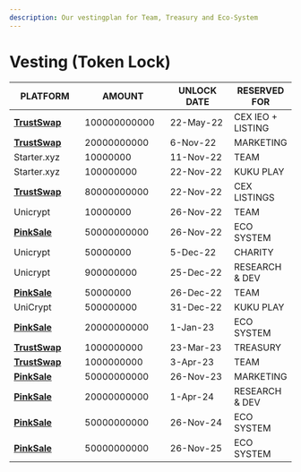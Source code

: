 ```yaml
---
description: Our vestingplan for Team, Treasury and Eco-System
---
```


# Vesting (Token Lock)

<table><thead><tr><th width="150">PLATFORM</th><th width="157">AMOUNT</th><th width="150">UNLOCK DATE</th><th>RESERVED FOR</th></tr></thead><tbody><tr><td><a href="https://www.team.finance/view-coin/0x84Fd7CC4Cd689fC021eE3D00759B6D255269D538?name=Pankuku&#x26;symbol=KUKU"><strong>TrustSwap</strong></a></td><td>100000000000</td><td>22-May-22</td><td>CEX IEO + LISTING</td></tr><tr><td><a href="https://www.team.finance/view-coin/0x84Fd7CC4Cd689fC021eE3D00759B6D255269D538?name=Pankuku&#x26;symbol=KUKU"><strong>TrustSwap</strong></a></td><td>20000000000</td><td>6-Nov-22</td><td>MARKETING</td></tr><tr><td>Starter.xyz</td><td>10000000</td><td>11-Nov-22</td><td>TEAM</td></tr><tr><td>Starter.xyz</td><td>100000000</td><td>22-Nov-22</td><td>KUKU PLAY</td></tr><tr><td><a href="https://www.team.finance/view-coin/0x84Fd7CC4Cd689fC021eE3D00759B6D255269D538?name=Pankuku&#x26;symbol=KUKU"><strong>TrustSwap</strong></a></td><td>80000000000</td><td>22-Nov-22</td><td>CEX LISTINGS</td></tr><tr><td>Unicrypt</td><td>10000000</td><td>26-Nov-22</td><td>TEAM</td></tr><tr><td><a href="https://www.pinksale.finance/#/pinklock/detail/0x84Fd7CC4Cd689fC021eE3D00759B6D255269D538?chain=BSC"><strong>PinkSale</strong></a></td><td>50000000000</td><td>26-Nov-22</td><td>ECO SYSTEM</td></tr><tr><td>Unicrypt</td><td>50000000</td><td>5-Dec-22</td><td>CHARITY</td></tr><tr><td>Unicrypt</td><td>900000000</td><td>25-Dec-22</td><td>RESEARCH &#x26; DEV</td></tr><tr><td><a href="https://www.pinksale.finance/#/pinklock/detail/0x84Fd7CC4Cd689fC021eE3D00759B6D255269D538?chain=BSC"><strong>PinkSale</strong></a></td><td>50000000</td><td>26-Dec-22</td><td>TEAM</td></tr><tr><td>UniCrypt</td><td>500000000</td><td>31-Dec-22</td><td>KUKU PLAY</td></tr><tr><td><a href="https://www.pinksale.finance/#/pinklock/detail/0x84Fd7CC4Cd689fC021eE3D00759B6D255269D538?chain=BSC"><strong>PinkSale</strong></a></td><td>20000000000</td><td>1-Jan-23</td><td>ECO SYSTEM</td></tr><tr><td><a href="https://www.team.finance/view-coin/0x84Fd7CC4Cd689fC021eE3D00759B6D255269D538?name=Pankuku&#x26;symbol=KUKU"><strong>TrustSwap</strong></a></td><td>1000000000</td><td>23-Mar-23</td><td>TREASURY</td></tr><tr><td><a href="https://www.team.finance/view-coin/0x84Fd7CC4Cd689fC021eE3D00759B6D255269D538?name=Pankuku&#x26;symbol=KUKU"><strong>TrustSwap</strong></a></td><td>1000000000</td><td>3-Apr-23</td><td>TEAM</td></tr><tr><td><a href="https://www.pinksale.finance/#/pinklock/detail/0x84Fd7CC4Cd689fC021eE3D00759B6D255269D538?chain=BSC"><strong>PinkSale</strong></a></td><td>50000000000</td><td>26-Nov-23</td><td>MARKETING</td></tr><tr><td><a href="https://www.pinksale.finance/#/pinklock/detail/0x84Fd7CC4Cd689fC021eE3D00759B6D255269D538?chain=BSC"><strong>PinkSale</strong></a></td><td>20000000000</td><td>1-Apr-24</td><td>RESEARCH &#x26; DEV</td></tr><tr><td><a href="https://www.pinksale.finance/#/pinklock/detail/0x84Fd7CC4Cd689fC021eE3D00759B6D255269D538?chain=BSC"><strong>PinkSale</strong></a></td><td>50000000000</td><td>26-Nov-24</td><td>ECO SYSTEM</td></tr><tr><td><a href="https://www.pinksale.finance/#/pinklock/detail/0x84Fd7CC4Cd689fC021eE3D00759B6D255269D538?chain=BSC"><strong>PinkSale</strong></a></td><td>50000000000</td><td>26-Nov-25</td><td>ECO SYSTEM</td></tr></tbody></table>

